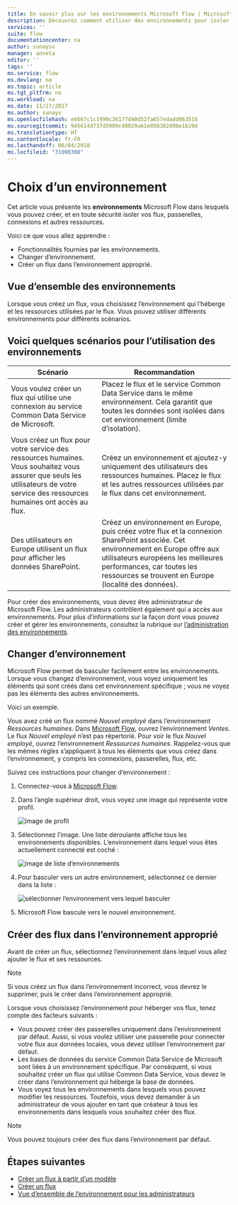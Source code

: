 ```yaml
---
title: En savoir plus sur les environnements Microsoft Flow | Microsoft Docs
description: Découvrez comment utiliser des environnements pour isoler vos flux
services: ''
suite: flow
documentationcenter: na
author: sunaysv
manager: anneta
editor: ''
tags: ''
ms.service: flow
ms.devlang: na
ms.topic: article
ms.tgt_pltfrm: na
ms.workload: na
ms.date: 11/27/2017
ms.author: sunayv
ms.openlocfilehash: e6667c1c1999c36177d40d52fa657edadd063516
ms.sourcegitcommit: 945614d737d5909c40029a61e050302d96e1619d
ms.translationtype: HT
ms.contentlocale: fr-FR
ms.lasthandoff: 06/04/2018
ms.locfileid: "31008308"
---
```

# <a name="choosing-an-environment"></a>Choix d’un environnement

Cet article vous présente les **environnements** Microsoft Flow dans lesquels vous pouvez créer, et en toute sécurité isoler vos flux, passerelles, connexions et autres ressources.

Voici ce que vous allez apprendre :

* Fonctionnalités fournies par les environnements.
* Changer d’environnement.
* Créer un flux dans l’environnement approprié.

## <a name="environments-overview"></a>Vue d’ensemble des environnements

Lorsque vous créez un flux, vous choisissez l’environnement qui l’héberge et les ressources utilisées par le flux. Vous pouvez utiliser différents environnements pour différents scénarios.

## <a name="here-are-a-few-scenarios-for-using-environments"></a>Voici quelques scénarios pour l’utilisation des environnements

Scénario|Recommandation
-----|-----
Vous voulez créer un flux qui utilise une connexion au service Common Data Service de Microsoft.|Placez le flux et le service Common Data Service dans le même environnement. Cela garantit que toutes les données sont isolées dans cet environnement (limite d’isolation).
Vous créez un flux pour votre service des ressources humaines. Vous souhaitez vous assurer que seuls les utilisateurs de votre service des ressources humaines ont accès au flux.|Créez un environnement et ajoutez-y uniquement des utilisateurs des ressources humaines. Placez le flux et les autres ressources utilisées par le flux dans cet environnement.
Des utilisateurs en Europe utilisent un flux pour afficher les données SharePoint.|Créez un environnement en Europe, puis créez votre flux et la connexion SharePoint associée. Cet environnement en Europe offre aux utilisateurs européens les meilleures performances, car toutes les ressources se trouvent en Europe (localité des données).

Pour créer des environnements, vous devez être administrateur de Microsoft Flow. Les administrateurs contrôlent également qui a accès aux environnements. Pour plus d’informations sur la façon dont vous pouvez créer et gérer les environnements, consultez la rubrique sur [l’administration des environnements](environments-overview-admin.md).

## <a name="switching-environments"></a>Changer d’environnement

Microsoft Flow permet de basculer facilement entre les environnements. Lorsque vous changez d’environnement, vous voyez uniquement les éléments qui sont créés dans cet environnement spécifique ; vous ne voyez pas les éléments des autres environnements.

Voici un exemple.

Vous avez créé un flux nommé *Nouvel employé* dans l’environnement *Ressources humaines*. Dans [Microsoft Flow](https://flow.microsoft.com), ouvrez l’environnement *Ventes*. Le flux *Nouvel employé* n’est pas répertorié. Pour voir le flux *Nouvel employé*, ouvrez l’environnement *Ressources humaines*. Rappelez-vous que les mêmes règles s’appliquent à tous les éléments que vous créez dans l’environnement, y compris les connexions, passerelles, flux, etc.

Suivez ces instructions pour changer d’environnement :

1. Connectez-vous à [Microsoft Flow](https://flow.microsoft.com).
1. Dans l’angle supérieur droit, vous voyez une image qui représente votre profil.

   ![image de profil](./media/environments-overview-maker/default-environment.png)

1. Sélectionnez l’image. Une liste déroulante affiche tous les environnements disponibles. L’environnement dans lequel vous êtes actuellement connecté est coché :

   ![image de liste d’environnements](./media/environments-overview-maker/all-environments.png)
1. Pour basculer vers un autre environnement, sélectionnez ce dernier dans la liste :

   ![sélectionner l’environnement vers lequel basculer](./media/environments-overview-maker/select-europe.png)
1. Microsoft Flow bascule vers le nouvel environnement.

## <a name="create-flows-in-the-right-environment"></a>Créer des flux dans l’environnement approprié

Avant de créer un flux, sélectionnez l’environnement dans lequel vous allez ajouter le flux et ses ressources.

> [!NOTE]
> Si vous créez un flux dans l’environnement incorrect, vous devrez le supprimer, puis le créer dans l’environnement approprié.

Lorsque vous choisissez l’environnement pour héberger vos flux, tenez compte des facteurs suivants :

* Vous pouvez créer des passerelles uniquement dans l’environnement par défaut. Aussi, si vous voulez utiliser une passerelle pour connecter votre flux aux données locales, vous devez utiliser l’environnement par défaut.
* Les bases de données du service Common Data Service de Microsoft sont liées à un environnement spécifique. Par conséquent, si vous souhaitez créer un flux qui utilise Common Data Service, vous devez le créer dans l’environnement qui héberge la base de données.
* Vous voyez tous les environnements dans lesquels vous pouvez modifier les ressources. Toutefois, vous devez demander à un administrateur de vous ajouter en tant que créateur à tous les environnements dans lesquels vous souhaitez créer des flux.

> [!NOTE]
> Vous pouvez toujours créer des flux dans l’environnement par défaut.

## <a name="next-steps"></a>Étapes suivantes

* [Créer un flux à partir d’un modèle](get-started-logic-template.md)
* [Créer un flux](get-started-logic-flow.md)
* [Vue d’ensemble de l’environnement pour les administrateurs](environments-overview-admin.md)